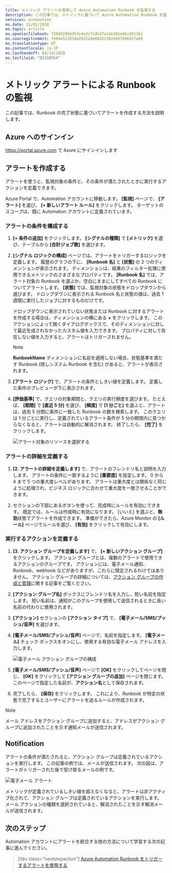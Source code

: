 ```yaml
---
title: メトリック アラートを使用して Azure Automation Runbook を監視する
description: この記事では、メトリックに基づいて Azure Automation Runbook を監視する手順を説明します
services: automation
ms.date: 11/01/2018
ms.topic: article
ms.openlocfilehash: f288029bb35fe4e3c71db37a1de265edbcd913b1
ms.sourcegitcommit: 7e04a51363de29322de08d2c5024d97506937a60
ms.translationtype: HT
ms.contentlocale: ja-JP
ms.lasthandoff: 04/14/2020
ms.locfileid: "81310554"
---
```

# <a name="monitoring-runbooks-with-metric-alerts"></a>メトリック アラートによる Runbook の監視

この記事では、Runbook の完了状態に基づいてアラートを作成する方法を説明します。

## <a name="sign-in-to-azure"></a>Azure へのサインイン

https://portal.azure.com で Azure にサインインします

## <a name="create-alert"></a>アラートを作成する

アラートを使うと、監視対象の条件と、その条件が満たされたときに実行するアクションを定義できます。

Azure Portal で、Automation アカウントに移動します。 **[監視]** ページで、 **[アラート]** を選び、 **[+ 新しいアラート ルール]** をクリックします。 ターゲットのスコープは、既に Automation アカウントに定義されています。

### <a name="configure-alert-criteria"></a>アラートの条件を構成する

1. **[+ 条件の追加]** をクリックします。 **[シグナルの種類]** で **[メトリック]** を選び、テーブルから **[合計ジョブ数]** を選びます。

2. **[シグナル ロジックの構成]** ページでは、アラートをトリガーするロジックを定義します。 履歴のグラフの下に、 **[Runbook 名]** と **[状態]** の 2 つのディメンションが表示されます。 ディメンションは、結果のフィルター処理に使用できるメトリックのさまざまなプロパティです。 **[Runbook 名]** では、アラート対象の Runbook を選ぶか、空白にままにしてすべての Runbook についてアラートします。 **[状態]** では、監視対象の状態をドロップダウンから選びます。 ドロップダウンに表示される Runbook 名と状態の値は、過去 1 週間に実行したジョブに対するものだけです。

   ドロップダウンに表示されていない状態または Runbook に対するアラートを作成する場合は、ディメンションの横にある **\+** をクリックします。 このアクションによって開くダイアログボックスで、そのディメンションに対して最近生成されなかったカスタム値を入力できます。 プロパティに対して存在しない値を入力すると、アラートはトリガーされません。

   > [!NOTE]
   > **RunbookName** ディメンションに名前を適用しない場合、状態基準を満たす Runbook (隠しシステム Runbook を含む) があると、アラートが表示されます。

3. **[アラート ロジック]** で、アラートの条件としきい値を定義します。 定義した条件のプレビューが下に表示されます。

4. **[評価基準]** で、クエリの対象期間と、クエリの実行頻度を選びます。 たとえば、 **[期間]** で **[直近 5 分]** を選び、 **[頻度]** で **[1 分ごと]** を選ぶと、アラートは、過去 5 分間に条件に一致した Runbook の数を検索します。 このクエリは 1 分ごとに実行し、定義されているアラート条件が 5 分の期間内に見つからなくなると、アラートは自動的に解消されます。 終了したら、 **[完了]** をクリックします。

   ![アラート対象のリソースを選択する](./media/automation-alert-activity-log/configure-signal-logic.png)

### <a name="define-alert-details"></a>アラートの詳細を定義する

1. **[2. アラートの詳細を定義します]** で、アラートのフレンドリ名と説明を入力します。 アラートの条件に一致するように **[重要度]** を設定します。 0 から 4 まで 5 つの重大度レベルがあります。 アラートは重大度とは関係なく同じように処理され、ビジネス ロジックに合わせて重大度を一致させることができます。

1. セクションの下部にあるボタンを使って、完成時にルールを有効にできます。 既定では、ルールは作成時に有効になります。 [いいえ] を選ぶと、**無効**状態でアラートを作成できます。 準備ができたら、Azure Monitor の **[ルール]** ページでルールを選び、 **[有効]** をクリックして有効にします。

### <a name="define-the-action-to-take"></a>実行するアクションを定義する

1. **[3. アクション グループを定義します]** で、 **[+ 新しいアクション グループ]** をクリックします。 アクション グループとは、複数のアラートで使用できるアクションのグループです。 アクションには、電子メール通知、Runbook、webhook などがありますが、これらに限定されるわけではありません。 アクション グループの詳細については、[アクション グループの作成と管理](../azure-monitor/platform/action-groups.md)に関する記事をご覧ください。

1. **[アクション グループ名]** ボックスにフレンドリ名を入力し、短い名前を指定します。 短い名前は、通知がこのグループを使用して送信されるときに長い名前の代わりに使用されます。

1. **[アクション]** セクションの **[アクション タイプ]** で、 **[電子メール/SMS/プッシュ/音声]** を選びます。

1. **[電子メール/SMS/プッシュ/音声]** ページで、名前を指定します。 **[電子メール]** チェック ボックスをオンにし、使用する有効な電子メール アドレスを入力します。

   ![電子メール アクション グループの構成](./media/automation-alert-activity-log/add-action-group.png)

1. **[電子メール/SMS/プッシュ/音声]** ページで **[OK]** をクリックしてページを閉じ、 **[OK]** をクリックして **[アクション グループの追加]** ページを閉じます。 このページで指定した名前が、**アクション名**として保存されます。

1. 完了したら、 **[保存]** をクリックします。 これにより、Runbook が特定の状態で完了するとユーザーにアラートを送るルールが作成されます。

> [!NOTE]
> メール アドレスをアクション グループに追加すると、アドレスがアクション グループに追加されたことを示す通知メールが送信されます。

## <a name="notification"></a>Notification

アラートの条件が満たされると、アクション グループは定義されているアクションを実行します。 この記事の例では、メールが送信されます。 次の図は、アラートがトリガーされた後で受け取るメールの例です。

![電子メール アラート](./media/automation-alert-activity-log/alert-email.png)

メトリックが定義されているしきい値を超えなくなると、アラートは非アクティブ化されて、アクション グループは定義されているアクションを実行します。 メール アクションの種類を選択されていると、解消されたことを示す解消メールが送信されます。

## <a name="next-steps"></a>次のステップ

Automation アカウントにアラートを統合する他の方法について学習する次の記事に進んでください。

> [!div class="nextstepaction"]
> [Azure Automation Runbook をトリガーするアラートを使用する](automation-create-alert-triggered-runbook.md)
